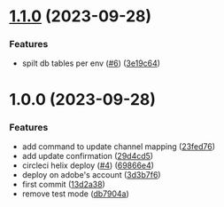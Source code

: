 # [1.1.0](https://github.com/adobe/franklin-chat-service-aws/compare/v1.0.0...v1.1.0) (2023-09-28)


### Features

* spilt db tables per env ([#6](https://github.com/adobe/franklin-chat-service-aws/issues/6)) ([3e19c64](https://github.com/adobe/franklin-chat-service-aws/commit/3e19c64b2e3b43cf2d031dc9643caf94523fe594))

# 1.0.0 (2023-09-28)


### Features

* add command to update channel mapping ([23fed76](https://github.com/adobe/franklin-chat-service-aws/commit/23fed7692de012c9fe366c935bb1781a0c259a9e))
* add update confirmation ([29d4cd5](https://github.com/adobe/franklin-chat-service-aws/commit/29d4cd54c6243dfc07ddc953cc51165985cefa8e))
* circleci helix deploy ([#4](https://github.com/adobe/franklin-chat-service-aws/issues/4)) ([69866e4](https://github.com/adobe/franklin-chat-service-aws/commit/69866e48a780d085da40e9a943dcad8e246cfb3d))
* deploy on adobe's account ([3d3b7f6](https://github.com/adobe/franklin-chat-service-aws/commit/3d3b7f6857acf6ec458cc795d1827661a55a6df7))
* first commit ([13d2a38](https://github.com/adobe/franklin-chat-service-aws/commit/13d2a3819eb5934142887c056e8db09671aa07cf))
* remove test mode ([db7904a](https://github.com/adobe/franklin-chat-service-aws/commit/db7904a1010fbd322c91e94226caff70ce34e30e))

